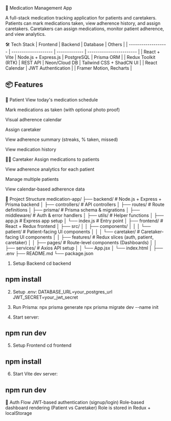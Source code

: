💊 Medication Management App

A full-stack medication tracking application for patients and caretakers. Patients can mark medications taken, view adherence history, and assign caretakers. Caretakers can assign medications, monitor patient adherence, and view analytics.

🛠️ Tech Stack
| Frontend            | Backend              | Database      | Others                   |
| ------------------- | -------------------- | ------------- | ------------------------ |
| React + Vite        | Node.js + Express.js | PostgreSQL    | Prisma ORM               |
| Redux Toolkit (RTK) | REST API             | Neon/Cloud DB | Tailwind CSS + ShadCN UI |
| React Calendar      | JWT Authentication   |               | Framer Motion, Recharts  |

## 📦 Features
🧑 Patient
View today's medication schedule

Mark medications as taken (with optional photo proof)

Visual adherence calendar

Assign caretaker

View adherence summary (streaks, % taken, missed)

View medication history

🧑‍⚕️ Caretaker
Assign medications to patients

View adherence analytics for each patient

Manage multiple patients

View calendar-based adherence data

📁 Project Structure
medication-app/
├── backend/                  # Node.js + Express + Prisma backend
│   ├── controllers/          # API controllers
│   ├── routes/               # Route definitions
│   ├── prisma/               # Prisma schema & migrations
│   ├── middleware/           # Auth & error handlers
│   ├── utils/                # Helper functions
│   ├── app.js                # Express app setup
│   └── index.js             # Entry point
│
├── frontend/                 # React + Redux frontend
│   ├── src/
│   │   ├── components/
│   │   │   └── patient/      # Patient-facing UI components
│   │   │   └── caretaker/    # Caretaker-facing UI components
│   │   ├── features/         # Redux slices (auth, patient, caretaker)
│   │   ├── pages/            # Route-level components (Dashboards)
│   │   ├── services/         # Axios API setup
│   │   └── App.jsx
│   └── index.html
│
├── .env
├── README.md
└── package.json

1. Setup Backend
cd backend
## npm install

2. Setup .env:
DATABASE_URL=your_postgres_url
JWT_SECRET=your_jwt_secret

3. Run Prisma:
npx prisma generate
npx prisma migrate dev --name init

4. Start server:
## npm run dev

5. Setup Frontend
cd frontend
## npm install

6. Start Vite dev server:
## npm run dev 

🔐 Auth Flow
JWT-based authentication (signup/login)
Role-based dashboard rendering (Patient vs Caretaker)
Role is stored in Redux + localStorage



